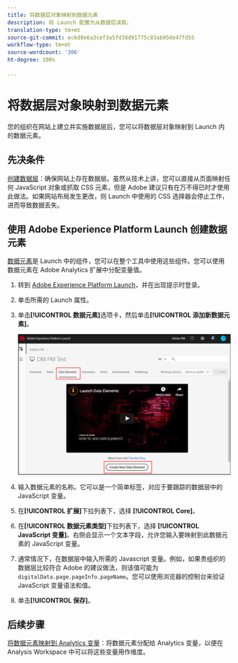```yaml
---
title: 将数据层对象映射到数据元素
description: 将 Launch 配置为从数据层读取。
translation-type: tm+mt
source-git-commit: ec6d8e6a3cef3a5fd38d91775c83ab95de47fd55
workflow-type: tm+mt
source-wordcount: '306'
ht-degree: 100%

---
```



# 将数据层对象映射到数据元素

您的组织在网站上建立并实施数据层后，您可以将数据层对象映射到 Launch 内的数据元素。

## 先决条件

[创建数据层](../prepare/data-layer.md)：确保网站上存在数据层。虽然从技术上讲，您可以直接从页面映射任何 JavaScript 对象或抓取 CSS 元素，但是 Adobe 建议只有在万不得已时才使用此做法。如果网站布局发生更改，则 Launch 中使用的 CSS 选择器会停止工作，进而导致数据丢失。

## 使用 Adobe Experience Platform Launch 创建数据元素

[数据元素](https://docs.adobe.com/content/help/zh-Hans/launch/using/reference/manage-resources/data-elements.html#create-a-data-element)是 Launch 中的组件，您可以在整个工具中使用这些组件。您可以使用数据元素在 Adobe Analytics 扩展中分配变量值。

1. 转到 [Adobe Experience Platform Launch](https://launch.adobe.com)，并在出现提示时登录。
1. 单击所需的 Launch 属性。
1. 单击&#x200B;**[!UICONTROL 数据元素]**&#x200B;选项卡，然后单击&#x200B;**[!UICONTROL 添加新数据元素]**。

   ![创建数据元素](assets/createelement.png)

1. 输入数据元素的名称。它可以是一个简单标签，对应于要跟踪的数据层中的 JavaScript 变量。
1. 在&#x200B;**[!UICONTROL 扩展]**&#x200B;下拉列表下，选择 **[!UICONTROL Core]**。
1. 在&#x200B;**[!UICONTROL 数据元素类型]**&#x200B;下拉列表下，选择 **[!UICONTROL JavaScript 变量]**。右侧会显示一个文本字段，允许您输入要映射到此数据元素的 JavaScript 变量。
1. 通常情况下，在数据层中输入所需的 Javascript 变量。例如，如果贵组织的数据层比较符合 Adobe 的建议做法，则该值可能为 `digitalData.page.pageInfo.pageName`。您可以使用浏览器的控制台来验证 JavaScript 变量语法和值。
1. 单击&#x200B;**[!UICONTROL 保存]**。

## 后续步骤

[将数据元素映射到 Analytics 变量](elements-to-variable.md)：将数据元素分配给 Analytics 变量，以便在 Analysis Workspace 中可以将这些变量用作维度。
